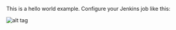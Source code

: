 This is a hello world example. Configure your Jenkins job like this:

![alt tag](https://raw.githubusercontent.com/savishy/jenkins-examples/master/img/helloworld.png)
